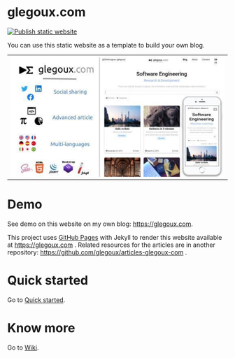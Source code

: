 # glegoux.com

[![Publish static website](https://github.com/glegoux/glegoux.github.io/workflows/Publish%20static%20website/badge.svg)](https://github.com/glegoux/glegoux.github.io/actions?query=workflow%3A%22Publish+static+website%22)

You can use this static website as a template to build your own blog.

<table>
  <tr>
    <td>
        <img src="https://github.com/glegoux/glegoux.github.io/blob/develop/src/_core/static/img/meta/glegoux-com.jpg?raw=true"
             alt="glegoux.com blog features" />
    </td>
  </tr>
</table>

# Demo

See demo on this website on my own blog: https://glegoux.com.

This project uses [GitHub Pages](https://pages.github.com/) with Jekyll to render this website available at https://glegoux.com .
Related resources for the articles are in another repository: https://github.com/glegoux/articles-glegoux-com .

# Quick started

Go to [Quick started](https://github.com/glegoux/glegoux.github.io/wiki/Quick-started).

# Know more

Go to [Wiki](https://github.com/glegoux/glegoux.github.io/wiki).
